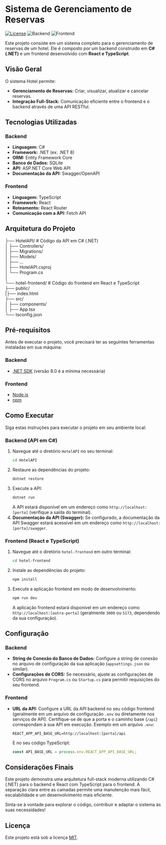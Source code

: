 # Sistema de Gerenciamento de Reservas

[![License](https://img.shields.io/badge/License-MIT-yellow.svg)](https://opensource.org/licenses/MIT)
![Backend](https://img.shields.io/badge/Backend-C%23%20.NET-blue)
![Frontend](https://img.shields.io/badge/Frontend-React%20TypeScript-brightgreen)

Este projeto consiste em um sistema completo para o gerenciamento de reservas de um hotel. Ele é composto por um backend construído em **C\# (.NET)** e um frontend desenvolvido com **React e TypeScript**.

## Visão Geral

O sistema Hotel permite:

* **Gerenciamento de Reservas:** Criar, visualizar, atualizar e cancelar reservas.
* **Integração Full-Stack:** Comunicação eficiente entre o frontend e o backend através de uma API RESTful.

## Tecnologias Utilizadas

### Backend

* **Linguagem:** C\#
* **Framework:** .NET (ex: .NET 8)
* **ORM:** Entity Framework Core
* **Banco de Dados:** SQLite
* **API:** ASP.NET Core Web API
* **Documentação da API:** Swagger/OpenAPI

### Frontend

* **Linguagem:** TypeScript
* **Framework:** React
* **Roteamento:** React Router
* **Comunicação com a API:** Fetch API

## Arquitetura do Projeto
├── HotelAPI/             # Código da API em C# (.NET)<br>
│   ├── Controllers/<br>
│   ├── Migrations/<br>
│   ├── Models/<br>
│   ├── ...<br>
│   ├── HotelAPI.csproj<br>
│   └── Program.cs<br>
│<br>
└── hotel-frontend/            # Código do frontend em React e TypeScript<br>
├── public/<br>
|├── index.html<br>
├── src/<br>
│   ├── components/<br>
│   ├── App.tsx<br>
└── tsconfig.json<br>

## Pré-requisitos

Antes de executar o projeto, você precisará ter as seguintes ferramentas instaladas em sua máquina:

### Backend

* [.NET SDK](https://dotnet.microsoft.com/download) (versão 8.0 é a mínima necessária)

### Frontend

* [Node.js](https://nodejs.org/)
* [npm](https://www.npmjs.com/)

## Como Executar

Siga estas instruções para executar o projeto em seu ambiente local:

### Backend (API em C\#)

1.  Navegue até o diretório `HotelAPI` no seu terminal:
    ```bash
    cd HotelAPI
    ```
2.  Restaure as dependências do projeto:
    ```bash
    dotnet restore
    ```
3.  Execute a API:
    ```bash
    dotnet run
    ```
    A API estará disponível em um endereço como `http://localhost:[porta]` (verifique a saída do terminal).
4.  **Documentação da API (Swagger):** Se configurado, a documentação da API Swagger estará acessível em um endereço como `http://localhost:[porta]/swagger`.

### Frontend (React e TypeScript)

1.  Navegue até o diretório `hotel-frontend` em outro terminal:
    ```bash
    cd hotel-frontend
    ```
2.  Instale as dependências do projeto:
    ```bash
    npm install
    ```
3.  Execute a aplicação frontend em modo de desenvolvimento:
    ```bash
    npm run dev
    ```
    A aplicação frontend estará disponível em um endereço como `http://localhost:[outra-porta]` (geralmente `3000` ou `5173`, dependendo da sua configuração).

## Configuração

### Backend

* **String de Conexão do Banco de Dados:** Configure a string de conexão no arquivo de configuração da sua aplicação (`appsettings.json` ou similar).
* **Configurações de CORS:** Se necessário, ajuste as configurações de CORS no arquivo `Program.cs` ou `Startup.cs` para permitir requisições do seu frontend.

### Frontend

* **URL da API:** Configure a URL da API backend no seu código frontend (geralmente em um arquivo de configuração `.env` ou diretamente nos serviços de API). Certifique-se de que a porta e o caminho base (`/api`) correspondam à sua API em execução. Exemplo em um arquivo `.env`:
    ```
    REACT_APP_API_BASE_URL=http://localhost:[porta]/api
    ```
    E no seu código TypeScript:
    ```typescript
    const API_BASE_URL = process.env.REACT_APP_API_BASE_URL;
    ```

## Considerações Finais

Este projeto demonstra uma arquitetura full-stack moderna utilizando C\# (.NET) para o backend e React com TypeScript para o frontend. A separação clara entre as camadas permite uma manutenção mais fácil, escalabilidade e um desenvolvimento mais eficiente.

Sinta-se à vontade para explorar o código, contribuir e adaptar o sistema às suas necessidades\!

## Licença

Este projeto está sob a licença [MIT](https://opensource.org/licenses/MIT).
